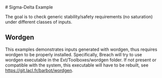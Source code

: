# Sigma-Delta Example

The goal is to check generic stability/safety requirements (no saturation) 
under different classes of inputs.

## Wordgen

This examples demonstrates inputs generated with wordgen, thus requires 
wordgen to be properly installed. Specifically, Breach will try to use 
wordgen executable in the Ext/Toolboxes/wordgen folder. If not present or 
compatible with the system, this executable will have to be rebuilt, see
https://git.lacl.fr/barbot/wordgen.



